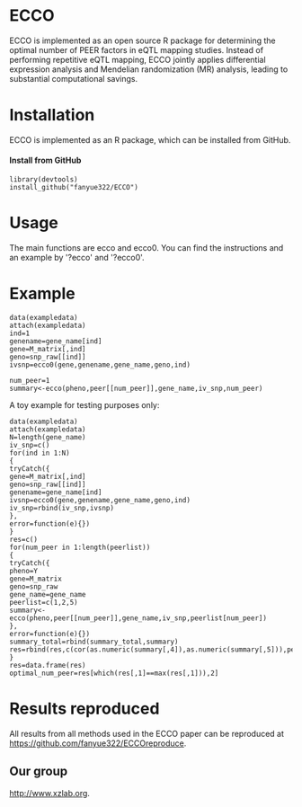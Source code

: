 # ECCO
ECCO is implemented as an open source R package for determining the optimal number of PEER factors in eQTL mapping studies. Instead of performing repetitive eQTL mapping, ECCO jointly applies differential expression analysis and Mendelian randomization (MR) analysis, leading to substantial computational savings. 

# Installation
ECCO is implemented as an R package, which can be installed from GitHub.

####  Install from GitHub
```
library(devtools)
install_github("fanyue322/ECCO")
```
# Usage
The main functions are ecco and ecco0. You can find the instructions and an example by '?ecco' and '?ecco0'.

# Example
```
data(exampledata)
attach(exampledata)
ind=1
genename=gene_name[ind]
gene=M_matrix[,ind]
geno=snp_raw[[ind]]
ivsnp=ecco0(gene,genename,gene_name,geno,ind)

num_peer=1
summary<-ecco(pheno,peer[[num_peer]],gene_name,iv_snp,num_peer)
```
A toy example for testing purposes only:
```
data(exampledata)
attach(exampledata)
N=length(gene_name)
iv_snp=c()
for(ind in 1:N)
{
tryCatch({
gene=M_matrix[,ind]
geno=snp_raw[[ind]]
genename=gene_name[ind]
ivsnp=ecco0(gene,genename,gene_name,geno,ind)
iv_snp=rbind(iv_snp,ivsnp)
},
error=function(e){})
}
res=c()
for(num_peer in 1:length(peerlist))
{
tryCatch({
pheno=Y
gene=M_matrix
geno=snp_raw
gene_name=gene_name
peerlist=c(1,2,5)
summary<-ecco(pheno,peer[[num_peer]],gene_name,iv_snp,peerlist[num_peer])
},
error=function(e){})
summary_total=rbind(summary_total,summary)
res=rbind(res,c(cor(as.numeric(summary[,4]),as.numeric(summary[,5])),peerlist[num_peer]))
}
res=data.frame(res)
optimal_num_peer=res[which(res[,1]==max(res[,1])),2]
```
# Results reproduced
All results from all methods used in the ECCO paper can be reproduced at 
 <https://github.com/fanyue322/ECCOreproduce>.

## Our group

 <http://www.xzlab.org>.
